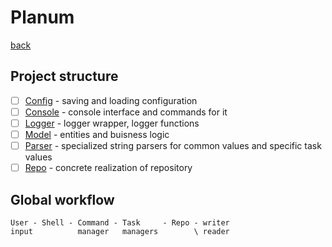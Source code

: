 # Planum
[back](../Planum.md)

## Project structure
- [ ] [Config](./Config/Config.md) - saving and loading configuration
- [ ] [Console](./Console) - console interface and commands for it
- [ ] [Logger](./Logger/Logger.md) - logger wrapper, logger functions
- [ ] [Model](./Model) - entities and buisness logic
- [ ] [Parser](./Parser/Parser.md) - specialized string parsers for common values and specific task values
- [ ] [Repo](./Repo/Repo.md) - concrete realization of repository

## Global workflow

```
User - Shell - Command - Task     - Repo - writer
input          manager   managers        \ reader
                                              
```
